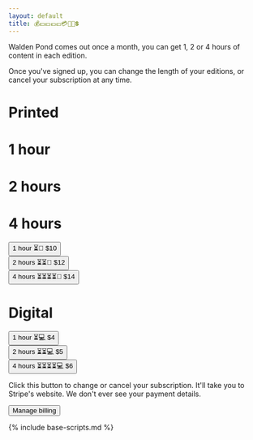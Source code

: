 ```yaml
---
layout: default
title: 💰💵💴💶💷💳💸🤑💲
---
```


Walden Pond comes out once a month, you can get 1, 2 or 4 hours of content in each edition.

Once you've signed up, you can change the length of your editions, or cancel your subscription at any time.

<!-- Load Stripe.js on your website. -->
<script src="https://js.stripe.com/v3"></script>

<!-- Create a button that your customers click to complete their purchase. Customize the styling to suit your branding. -->

<div class="payment-grid">
<div class="print-title">

# Printed

</div>
<div class="title-1-hr">
<!-- <img src="./img/50_page_book.png"> -->

# 1 hour

</div>
<div class="title-2-hr">
<!-- <img src="./img/50_page_book.png"> -->

# 2 hours

</div>
<div class="title-4-hr">
<!-- <img src="./img/50_page_book.png"> -->

# 4 hours

</div>
<div class="print-1-hr">
<button
  id="checkout-button-plan_HGJqSiZXIdOaxk"
  role="link"
  tabindex="0"
  class="disabled checkout-button"
  title="Subscribe with Stripe">
<span class="text-description">1 hour</span>
<span class="product-name">⏳📖</span>
<!-- <span class="Subscribe-with-Stripe">Subscribe with Stripe</span> -->
<span class="price" title="USD">$10</span>
</button>
</div>
<div class="print-2-hr">
<button
  id="checkout-button-plan_HGJvNc7jY9ZRrR"
  role="link"
  tabindex="0"
  class="disabled checkout-button"
  title="Subscribe with Stripe">
<span class="text-description">2 hours</span>
<span class="product-name">⏳⏳📖</span>
<!-- <span class="Subscribe-with-Stripe">Subscribe with Stripe</span> -->
<span class="price" title="USD">$12</span>
</button>
</div>
<div class="print-4-hr">
<button
  id="checkout-button-plan_HGJyibrCINh1Uf"
  role="link"
  tabindex="0"
  class="disabled checkout-button"
  title="Subscribe with Stripe">
<span class="text-description">4 hours</span>
<span class="product-name">⏳⏳⏳⏳📖</span>
<!-- <span class="Subscribe-with-Stripe">Subscribe with Stripe</span> -->
<span class="price" title="USD">$14</span>
</button>
</div>
<div class="pdf-title">

# Digital

</div>
<div class="pdf-1-hr">
<button
  id="checkout-button-plan_HGK3aYMCcwkWcM"
  role="link"
  tabindex="0"
  class="disabled checkout-button"
  title="Subscribe with Stripe">
<span class="text-description">1 hour</span>
<span class="product-name">⏳💻</span>
<!-- <span class="Subscribe-with-Stripe">Subscribe with Stripe</span> -->
<span class="price" title="USD">$4</span>
</button>
</div>
<div class="pdf-2-hr">
<button
  id="checkout-button-plan_HGK2EUGJYdT4Ug"
  role="link"
  tabindex="0"
  class="disabled checkout-button"
  title="Subscribe with Stripe">
<span class="text-description">2 hours</span>
<span class="product-name">⏳⏳💻</span>
<!-- <span class="Subscribe-with-Stripe">Subscribe with Stripe</span> -->
<span class="price" title="USD">$5</span>
</button>
</div>
<div class="pdf-4-hr">
<button
  id="checkout-button-plan_HGK2lal9ACxPNz"
  role="link"
  tabindex="0"
  class="disabled checkout-button"
  title="Subscribe with Stripe">
<span class="text-description">4 hours</span>
<span class="product-name">⏳⏳⏳⏳💻</span>
<!-- <span class="Subscribe-with-Stripe">Subscribe with Stripe</span> -->
<span class="price" title="USD">$6</span>
</button>
</div>
</div>

<div id="error-message"></div>

Click this button to change or cancel your subscription. It'll take you to Stripe's website. We don't ever see your payment details.

<button id="manage-payment-button">Manage billing</button>

{% include base-scripts.md %}

<script src="js/payment.js"></script>
